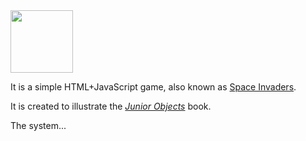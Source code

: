 <img src="https://rawgithub.com/yegor256/elegantobjects/master/cactus.svg" height="100px"/>

It is a simple HTML+JavaScript game, also known as
[Space Invaders](https://en.wikipedia.org/wiki/Space_Invaders).

It is created to illustrate the
[_Junior Objects_](https://www.yegor256.com/junior-objects.html) book.

The system...
